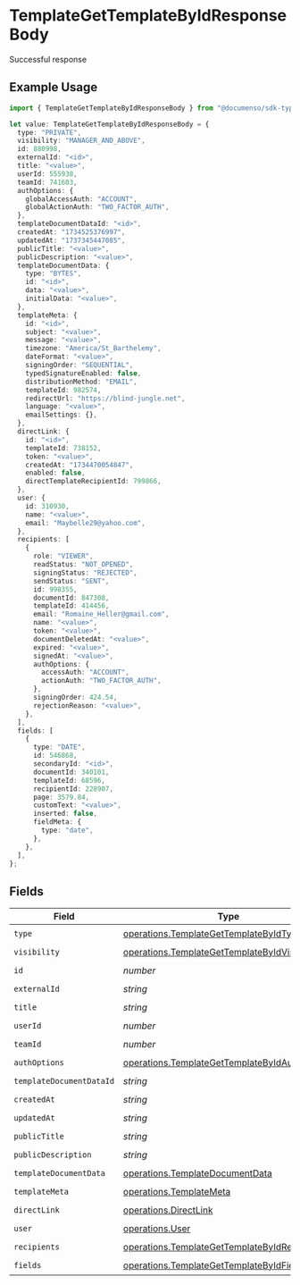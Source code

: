 # TemplateGetTemplateByIdResponseBody

Successful response

## Example Usage

```typescript
import { TemplateGetTemplateByIdResponseBody } from "@documenso/sdk-typescript/models/operations";

let value: TemplateGetTemplateByIdResponseBody = {
  type: "PRIVATE",
  visibility: "MANAGER_AND_ABOVE",
  id: 880998,
  externalId: "<id>",
  title: "<value>",
  userId: 555938,
  teamId: 741603,
  authOptions: {
    globalAccessAuth: "ACCOUNT",
    globalActionAuth: "TWO_FACTOR_AUTH",
  },
  templateDocumentDataId: "<id>",
  createdAt: "1734525376997",
  updatedAt: "1737345447085",
  publicTitle: "<value>",
  publicDescription: "<value>",
  templateDocumentData: {
    type: "BYTES",
    id: "<id>",
    data: "<value>",
    initialData: "<value>",
  },
  templateMeta: {
    id: "<id>",
    subject: "<value>",
    message: "<value>",
    timezone: "America/St_Barthelemy",
    dateFormat: "<value>",
    signingOrder: "SEQUENTIAL",
    typedSignatureEnabled: false,
    distributionMethod: "EMAIL",
    templateId: 982574,
    redirectUrl: "https://blind-jungle.net",
    language: "<value>",
    emailSettings: {},
  },
  directLink: {
    id: "<id>",
    templateId: 738152,
    token: "<value>",
    createdAt: "1734470054847",
    enabled: false,
    directTemplateRecipientId: 799866,
  },
  user: {
    id: 310930,
    name: "<value>",
    email: "Maybelle29@yahoo.com",
  },
  recipients: [
    {
      role: "VIEWER",
      readStatus: "NOT_OPENED",
      signingStatus: "REJECTED",
      sendStatus: "SENT",
      id: 998355,
      documentId: 847308,
      templateId: 414456,
      email: "Romaine_Heller@gmail.com",
      name: "<value>",
      token: "<value>",
      documentDeletedAt: "<value>",
      expired: "<value>",
      signedAt: "<value>",
      authOptions: {
        accessAuth: "ACCOUNT",
        actionAuth: "TWO_FACTOR_AUTH",
      },
      signingOrder: 424.54,
      rejectionReason: "<value>",
    },
  ],
  fields: [
    {
      type: "DATE",
      id: 546868,
      secondaryId: "<id>",
      documentId: 340101,
      templateId: 68596,
      recipientId: 228907,
      page: 3579.84,
      customText: "<value>",
      inserted: false,
      fieldMeta: {
        type: "date",
      },
    },
  ],
};
```

## Fields

| Field                                                                                                          | Type                                                                                                           | Required                                                                                                       | Description                                                                                                    |
| -------------------------------------------------------------------------------------------------------------- | -------------------------------------------------------------------------------------------------------------- | -------------------------------------------------------------------------------------------------------------- | -------------------------------------------------------------------------------------------------------------- |
| `type`                                                                                                         | [operations.TemplateGetTemplateByIdType](../../models/operations/templategettemplatebyidtype.md)               | :heavy_check_mark:                                                                                             | N/A                                                                                                            |
| `visibility`                                                                                                   | [operations.TemplateGetTemplateByIdVisibility](../../models/operations/templategettemplatebyidvisibility.md)   | :heavy_check_mark:                                                                                             | N/A                                                                                                            |
| `id`                                                                                                           | *number*                                                                                                       | :heavy_check_mark:                                                                                             | N/A                                                                                                            |
| `externalId`                                                                                                   | *string*                                                                                                       | :heavy_check_mark:                                                                                             | N/A                                                                                                            |
| `title`                                                                                                        | *string*                                                                                                       | :heavy_check_mark:                                                                                             | N/A                                                                                                            |
| `userId`                                                                                                       | *number*                                                                                                       | :heavy_check_mark:                                                                                             | N/A                                                                                                            |
| `teamId`                                                                                                       | *number*                                                                                                       | :heavy_check_mark:                                                                                             | N/A                                                                                                            |
| `authOptions`                                                                                                  | [operations.TemplateGetTemplateByIdAuthOptions](../../models/operations/templategettemplatebyidauthoptions.md) | :heavy_check_mark:                                                                                             | N/A                                                                                                            |
| `templateDocumentDataId`                                                                                       | *string*                                                                                                       | :heavy_check_mark:                                                                                             | N/A                                                                                                            |
| `createdAt`                                                                                                    | *string*                                                                                                       | :heavy_check_mark:                                                                                             | N/A                                                                                                            |
| `updatedAt`                                                                                                    | *string*                                                                                                       | :heavy_check_mark:                                                                                             | N/A                                                                                                            |
| `publicTitle`                                                                                                  | *string*                                                                                                       | :heavy_check_mark:                                                                                             | N/A                                                                                                            |
| `publicDescription`                                                                                            | *string*                                                                                                       | :heavy_check_mark:                                                                                             | N/A                                                                                                            |
| `templateDocumentData`                                                                                         | [operations.TemplateDocumentData](../../models/operations/templatedocumentdata.md)                             | :heavy_check_mark:                                                                                             | N/A                                                                                                            |
| `templateMeta`                                                                                                 | [operations.TemplateMeta](../../models/operations/templatemeta.md)                                             | :heavy_check_mark:                                                                                             | N/A                                                                                                            |
| `directLink`                                                                                                   | [operations.DirectLink](../../models/operations/directlink.md)                                                 | :heavy_check_mark:                                                                                             | N/A                                                                                                            |
| `user`                                                                                                         | [operations.User](../../models/operations/user.md)                                                             | :heavy_check_mark:                                                                                             | N/A                                                                                                            |
| `recipients`                                                                                                   | [operations.TemplateGetTemplateByIdRecipients](../../models/operations/templategettemplatebyidrecipients.md)[] | :heavy_check_mark:                                                                                             | N/A                                                                                                            |
| `fields`                                                                                                       | [operations.TemplateGetTemplateByIdFields](../../models/operations/templategettemplatebyidfields.md)[]         | :heavy_check_mark:                                                                                             | N/A                                                                                                            |